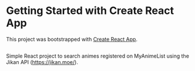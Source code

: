 # Getting Started with Create React App

This project was bootstrapped with [Create React App](https://github.com/facebook/create-react-app).

##

Simple React project to search animes registered on MyAnimeList using the Jikan API (https://jikan.moe/). 
